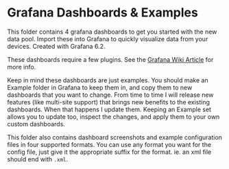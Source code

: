 # Grafana Dashboards & Examples

This folder contains 4 grafana dashboards to get you started with the new data pool.
Import these into Grafana to quickly visualize data from your devices.
Created with Grafana 6.2.

These dashboards require a few plugins.
See the [Grafana Wiki Article](https://github.com/davidnewhall/unifi-poller/wiki/Grafana) for more info.

Keep in mind these dashboards are just examples. You should make an Example folder
in Grafana to keep them in, and copy them to new dashboards that you want to change.
From time to time I will release new features (like multi-site support) that brings
new benefits to the existing dashboards. When that happens I update them.
Keeping an Example set allows you to update too, inspect the changes, and apply them
to your own custom dashboards.

This folder also contains dashboard screenshots and example configuration files in four supported formats.
You can use any format you want for the config file, just give it the appropriate suffix for the format.
ie. an xml file should end with `.xml`.
